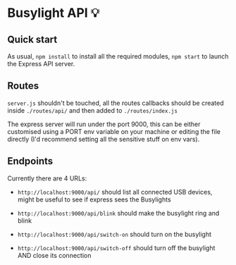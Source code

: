 # Busylight API 💡

## Quick start

As usual, `npm install` to install all the required modules, `npm start` to launch the Express API server.

## Routes

`server.js` shouldn't be touched, all the routes callbacks should be created inside `./routes/api/` and then added to `./routes/index.js`

The express server will run under the port 9000, this can be either customised using a PORT env variable on your machine or editing the file directly (I'd recommend setting all the sensitive stuff on env vars).

## Endpoints

Currently there are 4 URLs:

* `http://localhost:9000/api/` should list all connected USB devices, might be useful to see if express sees the Busylights

* `http://localhost:9000/api/blink` should make the busylight ring and blink

* `http://localhost:9000/api/switch-on` should turn on the busylight

* `http://localhost:9000/api/switch-off` should turn off the busylight AND close its connection
